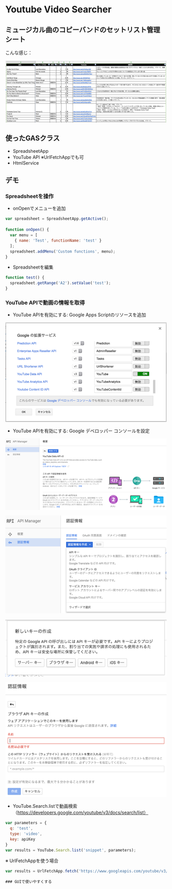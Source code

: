 # Youtube Video Searcher

## ミュージカル曲のコピーバンドのセットリスト管理シート

こんな感じ：

![setlist screenshot](https://github.com/j-nishina/gas-demo/blob/master/basic/YoutubeVideoSearcher/images/setlist.png)

## 使ったGASクラス
- SpreadsheetApp
- YouTube API
※UrlFetchAppでも可
- HtmlService

## デモ
### Spreadsheetを操作
- onOpenでメニューを追加
```javascript
var spreadsheet = SpreadsheetApp.getActive(); 

function onOpen() {
  var menu = [
    { name: 'Test', functionName: 'test' }
  ];
  spreadsheet.addMenu('Custom functions', menu);
}
```
- Spreadsheetを編集
```javascript
function test() {
  spreadsheet.getRange('A2').setValue('test');
}
```

### YouTube APIで動画の情報を取得
- YouTube APIを有効にする: Google Apps Scriptのリソースを追加

![google extensions screenshot](https://github.com/j-nishina/gas-demo/blob/master/basic/YoutubeVideoSearcher/images/google_extensions.png)

- YouTube APIを有効にする: Google デベロッパー コンソールを設定

![google developer console screenshot](https://github.com/j-nishina/gas-demo/blob/master/basic/YoutubeVideoSearcher/images/google_developer_console.png)

![google developer console screenshot](https://github.com/j-nishina/gas-demo/blob/master/basic/YoutubeVideoSearcher/images/google_developer_console_2.png)

![google developer console screenshot](https://github.com/j-nishina/gas-demo/blob/master/basic/YoutubeVideoSearcher/images/google_developer_console_3.png)

![google developer console screenshot](https://github.com/j-nishina/gas-demo/blob/master/basic/YoutubeVideoSearcher/images/google_developer_console_4.png)

- YouTube.Search.listで動画検索（https://developers.google.com/youtube/v3/docs/search/list）
```javascript
var parameters = {
  q: 'test',
  type: 'video',
  key: apiKey
}
var results = YouTube.Search.list('snippet', parameters);
```

※ UrlFetchAppを使う場合
```javascript
var results = UrlFetchApp.fetch('https://www.googleapis.com/youtube/v3/search?part=snippet&q=test&type=video&key=' + apiKey).getContentText();

### GUIで使いやすくする
